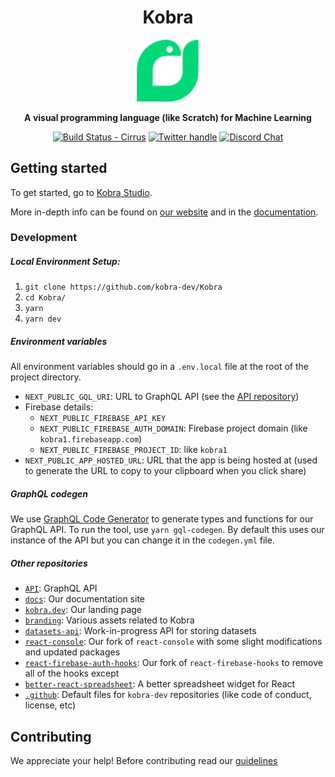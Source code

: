 <div align="center">


<h1> Kobra</h1>
<img src="./.github/logo.svg" alt="drawing" width="100"/>

**A visual programming language (like Scratch) for Machine Learning**


[![Build Status - Cirrus][]][Build status] [![Twitter handle][]][Twitter badge] [![Discord Chat](https://img.shields.io/discord/881840851637133342?logo=discord&style=social)](https://discord.gg/wRfnr4MYPZ)



</div>

## Getting started

To get started, go to [Kobra Studio](https://studio.kobra.dev/editor).

More in-depth info can be found on [our website](https://kobra.dev/) and in the [documentation](https://docs.kobra.dev/).


### Development

##### Local Environment Setup:
1. `git clone https://github.com/kobra-dev/Kobra`
2. `cd Kobra/`
3. `yarn`
4. `yarn dev`

##### Environment variables
All environment variables should go in a `.env.local` file at the root of the project directory.
- `NEXT_PUBLIC_GQL_URI`: URL to GraphQL API (see the [API repository](https://github.com/kobra-dev/API))
- Firebase details:
    - `NEXT_PUBLIC_FIREBASE_API_KEY`
    - `NEXT_PUBLIC_FIREBASE_AUTH_DOMAIN`: Firebase project domain (like `kobra1.firebaseapp.com`)
    - `NEXT_PUBLIC_FIREBASE_PROJECT_ID`: like `kobra1`
- `NEXT_PUBLIC_APP_HOSTED_URL`: URL that the app is being hosted at (used to generate the URL to copy to your clipboard when you click share)

##### GraphQL codegen
We use [GraphQL Code Generator](https://github.com/dotansimha/graphql-code-generator) to generate types and functions for our GraphQL API. To run the tool, use `yarn gql-codegen`. By default this uses our instance of the API but you can change it in the `codegen.yml` file.

##### Other repositories
 - [`API`](https://github.com/kobra-dev/API): GraphQL API
 - [`docs`](https://github.com/kobra-dev/docs): Our documentation site
 - [`kobra.dev`](https://github.com/kobra-dev/kobra.dev): Our landing page
 - [`branding`](https://github.com/kobra-dev/branding): Various assets related to Kobra
 - [`datasets-api`](https://github.com/kobra-dev/datasets-api): Work-in-progress API for storing datasets
 - [`react-console`](https://github.com/kobra-dev/react-console): Our fork of `react-console` with some slight modifications and updated packages
 - [`react-firebase-auth-hooks`](https://github.com/kobra-dev/react-firebase-auth-hooks): Our fork of `react-firebase-hooks` to remove all of the hooks except 
 - [`better-react-spreadsheet`](https://github.com/kobra-dev/better-react-spreadsheet): A better spreadsheet widget for React 
 - [`.github`](https://github.com/kobra-dev/.github): Default files for `kobra-dev` repositories (like code of conduct, license, etc)

## Contributing

We appreciate your help!
Before contributing read our [guidelines](https://github.com/kobra-dev/Kobra/blob/dev/CONTRIBUTING.md)


[Build Status - Cirrus]: https://github.com/kobra-dev/Kobra/actions/workflows/ci.yml/badge.svg?branch=dev&event=push
[Build status]: https://github.com/kobra-dev/Kobra/actions
[Twitter badge]: https://twitter.com/intent/follow?screen_name=kobra_dev
[Twitter handle]: https://img.shields.io/twitter/follow/kobra_dev.svg?style=social&label=Follow
[Discord badge]: https://img.shields.io/discord/?label=Discord&style=social
[Discord server]: https://discord.gg/kobra

